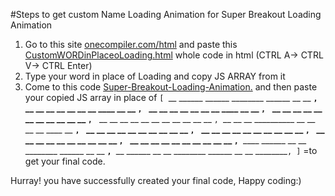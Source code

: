 #Steps to get custom Name Loading Animation for Super Breakout Loading Animation

1) Go to this site [onecompiler.com/html](https://onecompiler.com/html) and paste this [CustomWORDinPlaceoLoading.html](https://github.com/harshmaybe/Super-Breakout-Custom-Name-Loading-Animation/blob/main/CustomWORDinPlaceoLoading.html) whole code in html (CTRL A-> CTRL V-> CTRL Enter)
2) Type your word in place of Loading and copy JS ARRAY from it
3) Come to this code [Super-Breakout-Loading-Animation.](https://github.com/harshmaybe/Super-Breakout-Loading-Animation./blob/main/Loading.html) and then paste your copied JS array in place of `[
    `__              ______        ______      ________        ______      __      __      ________`,
    `__            __      __    __      __    __      __        __        ____    __    __        `,
    `__            __      __    __      __    __      __        __        ____    __    __        `,
    `__            __      __    __      __    __      __        __        __  __  __    __        `,
    `__            __      __    __      __    __      __        __        __  __  __    __        `,
    `__            __      __    __________    __      __        __        __    ____    __  ______`,
    `__            __      __    __      __    __      __        __        __      __    __      __`,
    `__            __      __    __      __    __      __        __        __      __    __      __`,
    `__            __      __    __      __    __      __        __        __      __    __      __`,
    `__            __      __    __      __    __      __        __        __      __    __      __`,
    `__________      ______      __      __    ________        ______      __      __      ________`,
    `__________      ______      __      __    ________        ______      __      __      ________`,
]` =to get your final code. 

 
 Hurray! you have successfully created your final code, Happy coding:)
